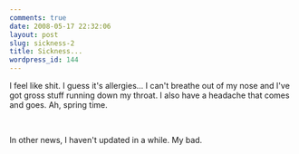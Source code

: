 ```yaml
---
comments: true
date: 2008-05-17 22:32:06
layout: post
slug: sickness-2
title: Sickness...
wordpress_id: 144
---
```


I feel like shit. I guess it's allergies... I can't breathe out of my nose and I've got gross stuff running down my throat. I also have a headache that comes and goes. Ah, spring time.




 




In other news, I haven't updated in a while. My bad.
